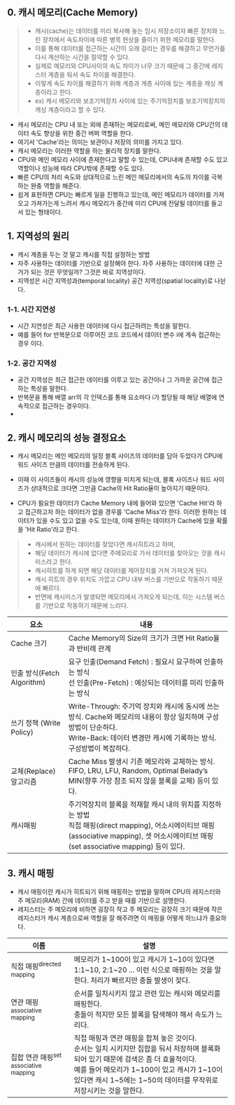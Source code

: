 ## 0. 캐시 메모리(Cache Memory)
> * 캐시(cache)는 데이터를 미리 복사해 놓는 임시 저장소이자 빠른 장치와 느린 장치에서 속도차이에 따른 병목 현상을 줄이기 위한 메모리를 말한다.
> * 이를 통해 데이터를 접근하는 시간이 오래 걸리는 경우를 해결하고 무언가를 다시 계산하는 시간을 절약할 수 있다.
> * 실제로 메모리와 CPU사이의 속도 차이가 너무 크기 때문에 그 중간에 레지스터 계층을 둬서 속도 차이를 해결한다. 
> * 이렇게 속도 차이를 해결하기 위해 계층과 계층 사이에 있는 계층을 캐싱 계층이라고 한다. 
> * ex) 캐시 메모리와 보조기억장치 사이에 있는 주기억장치를 보조기억장치의 캐싱 계층이라고 할 수 있다.

* 캐시 메모리는 CPU 내 또는 외에 존재하는 메모리로써, 메인 메모리와 CPU간의 데이터 속도 향상을 위한 중간 버퍼 역할을 한다. 
* 여기서 'Cache'라는 의미는 보관이나 저장의 의미를 가지고 있다. 
* 캐시 메모리는 이러한 역할을 하는 물리적 장치를 말한다.
* CPU와 메인 메모리 사이에 존재한다고 말할 수 있는데, CPU내에 존재할 수도 있고 역할이나 성능에 따라 CPU밖에 존재할 수도 있다.
* 빠른 CPU의 처리 속도와 상대적으로 느린 메인 메모리에서의 속도의 차이를 극복하는 완충 역할을 해준다. 
* 쉽게 표현하면 CPU는 빠르게 일을 진행하고 있는데, 메인 메모리가 데이터를 가져오고 가져가는게 느려서 캐시 메모리가 중간에 미리 CPU에 전달될 데이터를 들고 서 있는 형태이다.

## 1. 지역성의 원리
* 캐시 계층을 두는 것 말고 캐시를 직접 설정하는 방법
* 자주 사용하는 데이터를 기반으로 설정해야 한다. 자주 사용하는 데이터에 대한 근거가 되는 것은 무엇일까? 그것은 바로 지역성이다. 
* 지역성은 시간 지역성과(temporal locality) 공간 지역성(spatial locality)로 나뉜다.

### 1-1. 시간 지연성
* 시간 지연성은 최근 사용한 데이터에 다시 접근하려는 특성을 말한다.
* 예를 들어 for 반복문으로 이루어진 코드 코드에서 데이터 변수 i에 계속 접근하는 경우 이다.

### 1-2. 공간 지역성
* 공간 지역성은 최근 접근한 데이터를 이루고 있는 공간이나 그 가까운 공간에 접근하는 특성을 말한다. 
* 반복문을 통해 배열 arr의 각 인덱스를 통해 요소마다 i가 할당될 때 해당 배열에 연속적으로 접근하는 경우이다. 
* 
## 2. 캐시 메모리의 성능 결정요소
* 캐시 메모리는 메인 메모리의 일정 블록 사이즈의 데이터를 담아 두었다가 CPU에 워드 사이즈 만큼의 데이터를 전송하게 된다. 
* 이때 이 사이즈들이 캐시의 성능에 영향을 미치게 되는데, 블록 사이즈나 워드 사이즈가 상대적으로 크다면 그만큼 Cache의 Hit Ratio율이 높아지기 때문이다.

* CPU가 필요한 데이터가 Cache Memory 내에 들어와 있으면 'Cache Hit'라 하고 접근하고자 하는 데이터가 없을 경우를 'Cache Miss'라 한다. 이러한 원하는 데이터가 있을 수도 있고 없을 수도 있는데, 이때 원하는 데이터가 Cache에 있을 확률을 'Hit Ratio'라고 한다. 
> * 캐시에서 원하는 데이터를 찾았다면 캐시히트라고 하며, 
> * 해당 데이터가 캐시에 없다면 주메모리로 가서 데이터를 찾아오는 것을 캐시 미스라고 한다. 
> * 캐시히트를 하게 되면 해당 데이터를 제어장치를 거쳐 가져오게 된다. 
> * 캐시 히트의 경우 위치도 가깝고 CPU 내부 버스를 기반으로 작동하기 때문에 빠르다.
> * 반면에 캐시미스가 발생되면 메모리에서 가져오게 되는데, 이는 시스템 버스를 기반으로 작동하기 때문에 느리다.

|요소|내용|
|---|---|
|Cache 크기|Cache Memory의 Size의 크기가 크면 Hit Ratio율과 반비례 관계|
|인출 방식(Fetch Algorithm)|요구 인출(Demand Fetch) : 필요시 요구하여 인출하는 방식<br/>선 인출(Pre-Fetch) : 예상되는 데이터를 미리 인출하는 방식|
|쓰기 정책 (Write Policy)|Write-Through: 주기억 장치와 캐시에 동시에 쓰는 방식. Cache와 메모리의 내용이 항상 일치하며 구성 방법이 단순하다.<br/>Write-Back: 데이터 변경만 캐시에 기록하는 방식. 구성방법이 복잡하다.|
|교체(Replace) 알고리즘|Cache Miss 발생시 기존 메모리와 교체하는 방식.<br/>FIFO, LRU, LFU, Random, Optimal Belady’s MIN(향후 가장 참조 되지 않을 블록을 교체) 등이 있다.|
|캐시매핑|주기억장치의 블록을 적재할 캐시 내의 위치를 지정하는 방법<br/>직접 매핑(direct mapping), 어소시에이티브 매핑(associative mapping), 셋 어소시에이티브 매핑(set associative mapping) 등이 있다.|

## 3. 캐시 매핑
* 캐시 매핑이란 캐시가 히트되기 위해 매핑하는 방법을 말하며 CPU의 레지스터와 주 메모리(RAM) 간에 데이터를 주고 받을 때를 기반으로 설명한다. 
* 레지스터는 주 메모리에 비하면 굉장히 작고 주 메모리는 굉장히 크기 때문에 작은 레지스터가 캐시 계층으로써 역할을 잘 해주려면 이 매핑을 어떻게 하느냐가 중요하다.

|이름|설명|
|---|---|
|직접 매핑<sup>directed mapping</sup>|메모리가 1~100이 있고 캐시가 1~10이 있다면 1:1~10, 2:1~20 ... 이런 식으로 매핑하는 것을 말한다. 처리가 빠르지만 충돌 발생이 잦다.|
|연관 매핑<sup>associative mapping</sup>|순서를 일치시키지 않고 관련 있는 캐시와 메모리를 매핑한다.<br /> 충돌이 적지만 모든 블록을 탐색해야 해서 속도가 느리다.|
|집합 연관 매핑<sup>set associative mapping</sup>|직접 매핑과 연관 매핑을 합쳐 놓은 것이다.<br /> 순서는 일치 시키지만 집합을 둬서 저장하며 블록화되어 있기 때문에 검색은 좀 더 효율적이다.<br /> 예를 들어 메모리가 1~100이 있고 캐시가 1~10이 있다면 캐시 1~5에는 1~50의 데이터를 무작위로 저장시키는 것을 말한다.|
